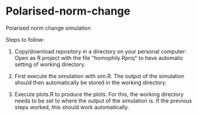 # Polarised-norm-change

Polarised norm change simulation

Steps to follow:

1) Copy/download repository in a directory on your personal computer: Open as R project with the file "homophily.Rproj" to have automatic setting of working directory.

2) First execute the simulation with sim.R. The output of the simulation should then automatically be stored in the working directory.

3) Execute plots.R to produce the plots. For this, the working directory needs to be set to where the output of the simulation is. If the previous steps worked, this should work automatically. 
